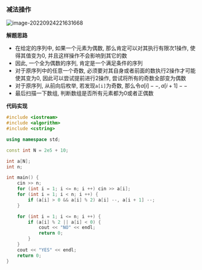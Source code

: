 ### 减法操作

![image-20220924221631668](http://www.cdn.liver0377.xyz/typora/202209242216758.png)



**解题思路**

- 在给定的序列中, 如果一个元素为偶数, 那么肯定可以对其执行有限次1操作, 使得其值变为0, 并且这样操作不会影响到其它的数
- 因此, 一个全为偶数的序列, 肯定是一个满足条件的序列
- 对于原序列中的任意一个奇数, 必须要对其自身或者前面的数执行2操作才可能使其变为0, 因此可以尝试提前进行2操作, 尝试将所有的奇数全部变为偶数
- 对于原序列, 从前向后枚举, 若发现`a[i]`为奇数, 那么令$a[i] --, a[i + 1] --$
- 最后扫描一下数组, 判断数组是否所有元素都为0或者正偶数



**代码实现**

```cc
#include <iostream>
#include <algorithm>
#include <cstring>

using namespace std;

const int N = 2e5 + 10;

int a[N];
int n;

int main() {
    cin >> n;
    for (int i = 1; i <= n; i ++) cin >> a[i];
    for (int i = 1; i < n; i ++) {
        if (a[i] > 0 && a[i] % 2) a[i] --, a[i + 1] --;
    }

    for (int i = 1; i <= n; i ++) {
        if (a[i] % 2 || a[i] < 0) {
            cout << "NO" << endl;
            return 0;
        } 
    }
    cout << "YES" << endl;
    return 0;
}
```

